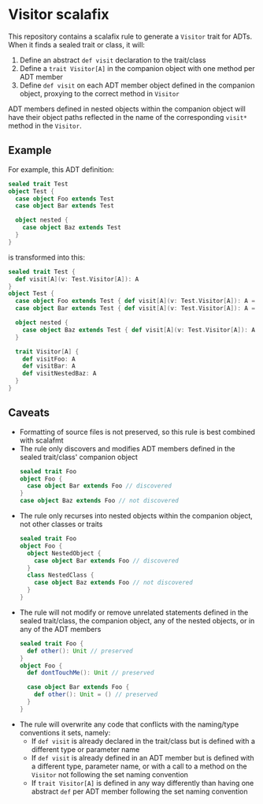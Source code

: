 # Visitor scalafix

This repository contains a scalafix rule to generate a `Visitor` trait for ADTs. When it finds a sealed trait or class,
it will:

1. Define an abstract `def visit` declaration to the trait/class
2. Define a `trait Visitor[A]` in the companion object with one method per ADT member
3. Define `def visit` on each ADT member object defined in the companion object, proxying to the correct method in `Visitor`

ADT members defined in nested objects within the companion object will have their object paths reflected in the name of
the corresponding `visit*` method in the `Visitor`.

## Example

For example, this ADT definition:

```scala
sealed trait Test
object Test {
  case object Foo extends Test
  case object Bar extends Test

  object nested {
    case object Baz extends Test
  }
}
```

is transformed into this:

```scala
sealed trait Test {
  def visit[A](v: Test.Visitor[A]): A
}
object Test {
  case object Foo extends Test { def visit[A](v: Test.Visitor[A]): A = v.visitFoo }
  case object Bar extends Test { def visit[A](v: Test.Visitor[A]): A = v.visitBar }

  object nested {
    case object Baz extends Test { def visit[A](v: Test.Visitor[A]): A = v.visitNestedBaz }
  }

  trait Visitor[A] {
    def visitFoo: A
    def visitBar: A
    def visitNestedBaz: A
  }
}
```

## Caveats

- Formatting of source files is not preserved, so this rule is best combined with scalafmt
- The rule only discovers and modifies ADT members defined in the sealed trait/class' companion object
  ```scala
  sealed trait Foo
  object Foo {
    case object Bar extends Foo // discovered
  }
  case object Baz extends Foo // not discovered
  ```
- The rule only recurses into nested objects within the companion object, not other classes or traits
  ```scala
  sealed trait Foo
  object Foo {
    object NestedObject {
      case object Bar extends Foo // discovered
    }
    class NestedClass {
      case object Baz extends Foo // not discovered
    }
  }
  ```
- The rule will not modify or remove unrelated statements defined in the sealed trait/class, the companion object, any of the nested objects, or in any of the ADT members
  ```scala
  sealed trait Foo {
    def other(): Unit // preserved
  }
  object Foo {
    def dontTouchMe(): Unit // preserved

    case object Bar extends Foo {
      def other(): Unit = () // preserved
    }
  }
  ```
- The rule will overwrite any code that conflicts with the naming/type conventions it sets, namely:
  - If `def visit` is already declared in the trait/class but is defined with a different type or parameter name
  - If `def visit` is already defined in an ADT member but is defined with a different type, parameter name, or with a call to a method on the `Visitor` not following the set naming convention
  - If `trait Visitor[A]` is defined in any way differently than having one abstract `def` per ADT member following the set naming convention
